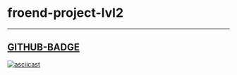 # froend-project-lvl2
---
[GITHUB-BADGE](https://github.com/fill1986/frontend-project-lvl2/workflows/Node%20CI/badge.svg)
---
[![asciicast](https://asciinema.org/a/uiFiO3GXpHW6VBooYZFgOCqXC)](https://asciinema.org/a/uiFiO3GXpHW6VBooYZFgOCqXC)